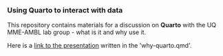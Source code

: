 ### Using Quarto to interact with data

This repository contains materials for a discussion on **Quarto** with the UQ MME-AMBL lab group - what is it and why use it.

Here is a [link to the presentation](https://cabuelow.quarto.pub/quarto_mme-ambl_lab-chat) written in the 'why-quarto.qmd'.
